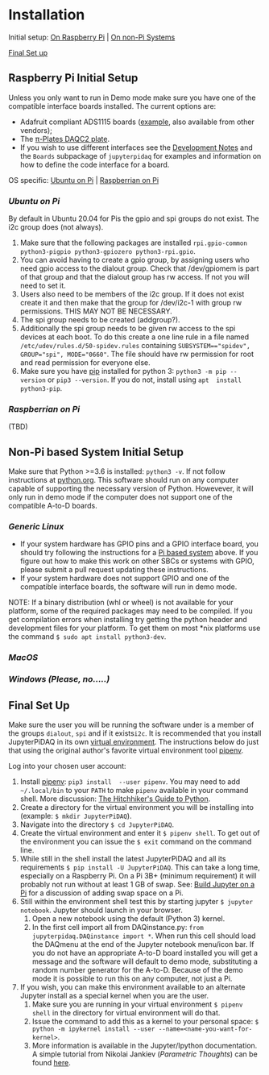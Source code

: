 # Installation

Initial setup: [On Raspberry Pi](#raspberry-pi-initial-setup) | 
[On non-Pi Systems](#non-pi-based-system-initial-setup)

[Final Set up](#final-set-up)

## Raspberry Pi Initial Setup

Unless you only want to run in Demo mode make sure you have one of the 
compatible interface boards installed. The current options are:
* Adafruit compliant ADS1115 boards 
([example](https://www.amazon.com/KNACRO-4-Channel-Raspberry-ADS1115-Channel/dp/B07149WH7P),
also available from other vendors);
* The [&pi;-Plates DAQC2 plate](https://pi-plates.com/daqc2r1/).
* If you wish to use different interfaces  see the [Development
 Notes](https://jupyterphysscilab.github.io/JupyterPiDAQ/jupyterpidaq.html#development-notes)
  and the `Boards` subpackage of `jupyterpidaq` for examples and 
  information on how to define the code interface for a board.

OS specific: [Ubuntu on Pi](#*ubuntu-on-pi*) | 
[Raspberrian on Pi](#*raspberrian-on-pi*)

### *Ubuntu on Pi*

By default in Ubuntu 20.04 for Pis the gpio and spi groups do not exist.
The i2c group does (not always).

1. Make sure that the following packages are installed `rpi.gpio-common 
python3-pigpio python3-gpiozero python3-rpi.gpio`.
2. You can avoid having to create a gpio group, by assigning users who need
    gpio access to the dialout group. Check that /dev/gpiomem is part of that 
   group and that the dialout group has rw access. If not you will need to set
    it.
3. Users also need to be members of the i2c group. If it does not exist create 
    it and then make that the group for /dev/i2c-1 with group rw permissions. 
   THIS MAY NOT BE NECESSARY. 
4. The spi group needs to be created (addgroup?).
5. Additionally the spi group needs to be given rw access to the spi devices
   at each boot. To do this create a one line rule in a file named 
   `/etc/udev/rules.d/50-spidev.rules` containing `SUBSYSTEM=="spidev", 
   GROUP="spi", MODE="0660"`. The file should have rw permission for root 
   and read permission for everyone else.
6. Make sure you have [pip](https://pip.pypa.io/en/stable/) installed for 
   python 3: `python3 -m pip --version` or `pip3 --version`. If you do not, 
   install using `apt 
   install python3-pip`.

### *Raspberrian on Pi*

(TBD)

## Non-Pi based System Initial Setup

Make sure that Python >=3.6 is installed: `python3 -v`. If not follow 
instructions at [python.org](https://python.org). This software should run 
on any computer capable of supporting the necessary version of Python. 
Howevever, it will only run in demo mode if the computer does not support 
one of the compatible A-to-D boards.

### *Generic Linux*

* If your system hardware 
has GPIO pins and a GPIO interface board, you should try following the 
instructions for a [Pi based system](#raspberry-pi-initial-setup) above. If 
you figure out how to make this work on other SBCs or systems with GPIO, 
please submit a pull request updating these instructions.
* If your system hardware does not support GPIO and one of the compatible 
  interface boards, the software will run in demo mode.

NOTE: If a binary distribution (whl or wheel) is not available for your
platform, some of the required packages may need to be compiled. If you get
compilation errors when installing try getting the python header and 
development files for your platform. To get them on most *nix platforms use the
command `$ sudo apt install python3-dev`.

### *MacOS*

### *Windows (Please, no.....)*

## Final Set Up

Make sure the user you will be running the software under is a member of the 
groups `dialout`, `spi` and if it exists`i2c`. It is recommended that you 
install JupyterPiDAQ in its own 
[virtual environment](https://docs.python.org/3/tutorial/venv.html?highlight=virtual%20environments).
The instructions below do just that using the original author's favorite 
virtual environment tool [pipenv](https://pipenv.pypa.io/en/latest/).

Log into your chosen user account:
1. Install [pipenv](https://pipenv.pypa.io/en/latest/): `pip3 install 
   --user pipenv`. You may
need to add `~/.local/bin` to your `PATH` to make `pipenv`
available in your command shell. More discussion: 
[The Hitchhiker's Guide to
Python](https://docs.python-guide.org/dev/virtualenvs/).
2. Create a directory for the virtual environment you will be installing
   into (example: `$ mkdir JupyterPiDAQ`).
3. Navigate into the directory `$ cd JupyterPiDAQ`.
4. Create the virtual environment and enter it `$ pipenv shell`. To get out of
   the environment you can issue the `$ exit` command on the command line.
5. While still in the shell install the latest JupyterPiDAQ and all its
 requirements
   `$ pip install -U JupyterPiDAQ`. This can take a long time, especially on a
   Raspberry Pi. On a Pi 3B+ (minimum requirement) it will probably not run
   without at least 1 GB of swap. See: [Build Jupyter on a Pi](
   https://cms.gutow.uwosh.edu/Gutow/useful-chemistry-links/software-tools-and-coding/computer-and-coding-how-tos/installing-jupyter-on-raspberrian)
   for a discussion of adding swap space on a Pi.
6. Still within the environment shell test
   this by starting jupyter `$ jupyter notebook`. Jupyter should launch in your browser.
    1. Open a new notebook using the default (Python 3) kernel.
    2. In the first cell import all from DAQinstance.py: 
       `from jupyterpidaq.DAQinstance import *`.
        When run this cell should load the DAQmenu at the end of the Jupyter
        notebook menu/icon bar. If you do not have an appropriate A-to-D
        board installed you will get a message and the software
        will default to demo mode, substituting a random number
        generator for the A-to-D. Because of the demo mode it is
        possible to run this on any computer, not just a Pi.
7. If you wish, you can make this environment available to an alternate Jupyter
install as a special kernel when you are the user.
    1. Make sure you are running in your virtual environment `$ pipenv shell` 
       in the directory for  virtual environment will do that.
    2. Issue the command to add this as a kernel to your personal space: 
    `$ python -m ipykernel install --user --name=<name-you-want-for-kernel>`.
    3. More information is available in the Jupyter/Ipython documentation. 
    A simple tutorial from Nikolai Jankiev (_Parametric Thoughts_) can be
     found [here](https://janakiev.com/til/jupyter-virtual-envs/). 
